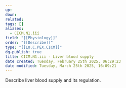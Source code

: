 ```yaml
---
up: 
down: 
related: 
tags: []
aliases:
  - CICM.N1.iii
field: "[[Physiology]]"
order: "[[Describe]]"
type: "[[LO.C.PEX.CICM]]"
dg-publish: true
title: CICM.N1.iii - Liver blood supply
date created: Tuesday, February 25th 2025, 06:29:23
date modified: Tuesday, March 25th 2025, 16:09:21
---
```


Describe liver blood supply and its regulation.
